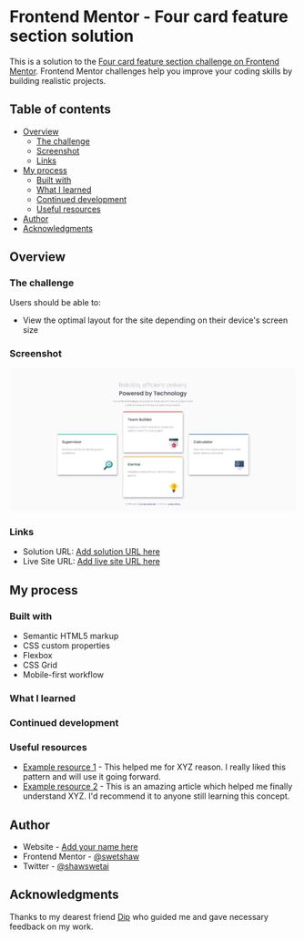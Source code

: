 # Frontend Mentor - Four card feature section solution

This is a solution to the [Four card feature section challenge on Frontend Mentor](https://www.frontendmentor.io/challenges/four-card-feature-section-weK1eFYK). Frontend Mentor challenges help you improve your coding skills by building realistic projects. 

## Table of contents

- [Overview](#overview)
  - [The challenge](#the-challenge)
  - [Screenshot](#screenshot)
  - [Links](#links)
- [My process](#my-process)
  - [Built with](#built-with)
  - [What I learned](#what-i-learned)
  - [Continued development](#continued-development)
  - [Useful resources](#useful-resources)
- [Author](#author)
- [Acknowledgments](#acknowledgments)


## Overview

### The challenge

Users should be able to:

- View the optimal layout for the site depending on their device's screen size

### Screenshot

![](images/screenshot.jpeg)



### Links

- Solution URL: [Add solution URL here](https://your-solution-url.com)
- Live Site URL: [Add live site URL here](https://four-card-feature-section-swetshaw.vercel.app/)

## My process

### Built with

- Semantic HTML5 markup
- CSS custom properties
- Flexbox
- CSS Grid
- Mobile-first workflow


### What I learned




### Continued development


### Useful resources

- [Example resource 1](https://www.example.com) - This helped me for XYZ reason. I really liked this pattern and will use it going forward.
- [Example resource 2](https://www.example.com) - This is an amazing article which helped me finally understand XYZ. I'd recommend it to anyone still learning this concept.


## Author

- Website - [Add your name here](https://www.your-site.com)
- Frontend Mentor - [@swetshaw](https://www.frontendmentor.io/profile/swetshaw)
- Twitter - [@shawswetai](https://twitter.com/shawswetai)


## Acknowledgments

Thanks to my dearest friend [Dip](https://github.com/dip686) who guided me and gave necessary feedback on my work.


